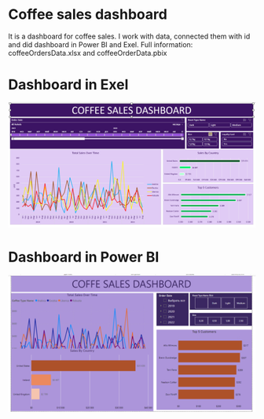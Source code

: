 # Coffee sales dashboard
It is a dashboard for coffee sales. I work with data, connected them with id
and did dashboard in Power BI and Exel.
Full information: coffeeOrdersData.xlsx and coffeeOrderData.pbix
# Dashboard in Exel
<img src="exel2.png"></img>

# Dashboard in Power BI
<img src="powerbi1.png"></img>

